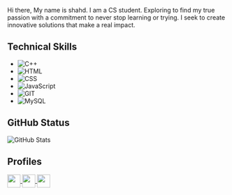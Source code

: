 Hi there, My name is shahd. I am a CS student. Exploring to find my true passion with a commitment to never stop learning or trying. I seek to create innovative solutions that make a real impact.

## Technical Skills

- ![C++](https://img.shields.io/badge/C%2B%2B-00599C?style=for-the-badge&logo=c%2B%2B&logoColor=white) 
- ![HTML](https://img.shields.io/badge/HTML-E34F26?style=for-the-badge&logo=html5&logoColor=white)
- ![CSS](https://img.shields.io/badge/CSS-1572B6?style=for-the-badge&logo=css3&logoColor=white) 
- ![JavaScript](https://img.shields.io/badge/JavaScript-F7DF1E?style=for-the-badge&logo=javascript&logoColor=black) 
- ![GIT](https://img.shields.io/badge/GIT-F05032?style=for-the-badge&logo=git&logoColor=white)
- ![MySQL](https://img.shields.io/badge/MySQL-4479A1?style=for-the-badge&logo=mysql&logoColor=white)

  
## GitHub Status

![GitHub Stats](https://github-readme-stats.vercel.app/api?username=shahdgamall&show_icons=true&theme=dark)


## Profiles

<p align="left">
  <a href="https://www.linkedin.com/in/shahd-gamal1/" target="blank"><img align="center" src="https://raw.githubusercontent.com/rahuldkjain/github-profile-readme-generator/master/src/images/icons/Social/linked-in-alt.svg" height="30" width="30" />
  </a>                       
<a href="=https://codeforces.com/profile/shahdg" target="blank"><img align="center" src="https://raw.githubusercontent.com/rahuldkjain/github-profile-readme-generator/master/src/images/icons/Social/codeforces.svg" height="30" width="30" />
  </a> 
<a href="https://leetcode.com/u/shahd_gamall/" target="blank"><img align="center" src="https://raw.githubusercontent.com/rahuldkjain/github-profile-readme-generator/master/src/images/icons/Social/leet-code.svg" height="30" width="30" />
  </a>
</p>
